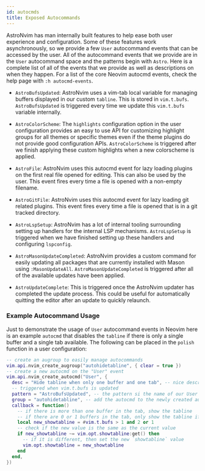 ```yaml
---
id: autocmds
title: Exposed Autocommands
---
```


AstroNvim has man internally built features to help ease both user experience
and configuration. Some of these features work asynchronously, so we provide a
few `User` autocommand events that can be accessed by the user. All of the
autocommand events that we provide are in the `User` autocommand space and the
patterns begin with `Astro`. Here is a complete list of all of the events that
we provide as well as descriptions on when they happen. For a list of the core
Neovim autocmd events, check the help page with `:h autocmd-events`.

- `AstroBufsUpdated`: AstroNvim uses a vim-tab local variable for managing
  buffers displayed in our custom `tabline`. This is stored in `vim.t.bufs`.
  `AstroBufsUpdated` is triggered every time we update this `vim.t.bufs`
  variable internally.

- `AstroColorScheme`: The `highlights` configuration option in the user
  configuration provides an easy to use API for customizing highlight groups
  for all themes or specific themes even if the theme plugins do not provide
  good configuration APIs. `AstroColorScheme` is triggered after we finish
  applying these custom highlights when a new colorscheme is applied.

- `AstroFile`: AstroNvim uses this autocmd event for lazy loading plugins
  on the first real file opened for editing. This can also be used by the user.
  This event fires every time a file is opened with a non-empty filename.

- `AstroGitFile`: AstroNvim uses this autocmd event for lazy loading git related
  plugins. This event fires every time a file is opened that is in a git tracked
  directory.

- `AstroLspSetup`: AstroNvim has a lot of internal tooling surrounding setting
  up handlers for the internal LSP mechanisms. `AstroLspSetup` is triggered when
  we have finished setting up these handlers and configuring `lspconfig`.

- `AstroMasonUpdateCompleted`: AstroNvim provides a custom command for easily
  updating all packages that are currently installed with Mason using
  `:MasonUpdateAll`. `AstroMasonUpdateCompleted` is triggered after all of the
  available updates have been applied.

- `AstroUpdateComplete`: This is triggered once the AstroNvim updater has
  completed the update process. This could be useful for automatically quitting
  the editor after an update to quickly relaunch.

### Example Autocommand Usage

Just to demonstrate the usage of `User` autocommand events in Neovim here is an
example `autocmd` that disables the `tabline` if there is only a single buffer
and a single tab available. The following can be placed in the `polish`
function in a user configuration:

```lua
-- create an augroup to easily manage autocommands
vim.api.nvim_create_augroup("autohidetabline", { clear = true })
-- create a new autocmd on the "User" event
vim.api.nvim_create_autocmd("User", {
  desc = "Hide tabline when only one buffer and one tab", -- nice description
  -- triggered when vim.t.bufs is updated
  pattern = "AstroBufsUpdated", -- the pattern si the name of our User autocommand events
  group = "autohidetabline", -- add the autocmd to the newly created augroup
  callback = function()
    -- if there is more than one buffer in the tab, show the tabline
    -- if there are 0 or 1 buffers in the tab, only show the tabline if there is more than one vim tab
    local new_showtabline = #vim.t.bufs > 1 and 2 or 1
    -- check if the new value is the same as the current value
    if new_showtabline ~= vim.opt.showtabline:get() then
      -- if it is different, then set the new `showtabline` value
      vim.opt.showtabline = new_showtabline
    end
  end,
})
```
